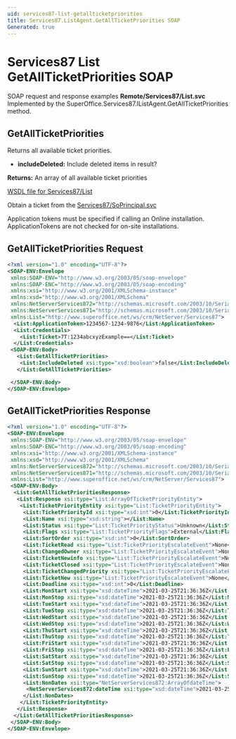 ```yaml
---
uid: services87-list-getallticketpriorities
title: Services87.ListAgent.GetAllTicketPriorities SOAP
Generated: true
---
```


# Services87 List GetAllTicketPriorities SOAP

SOAP request and response examples **Remote/Services87/List.svc**
Implemented by the <see cref="M:SuperOffice.Services87.IListAgent.GetAllTicketPriorities">SuperOffice.Services87.IListAgent.GetAllTicketPriorities</see> method.

## GetAllTicketPriorities

Returns all available ticket priorities.

* **includeDeleted:** Include deleted items in result?

**Returns:** An array of all available ticket priorities


[WSDL file for Services87/List](../Services87-List.md)

Obtain a ticket from the [Services87/SoPrincipal.svc](../SoPrincipal/index.md)

Application tokens must be specified if calling an Online installation. ApplicationTokens are not checked for on-site installations.

## GetAllTicketPriorities Request

```xml
<?xml version="1.0" encoding="UTF-8"?>
<SOAP-ENV:Envelope
 xmlns:SOAP-ENV="http://www.w3.org/2003/05/soap-envelope"
 xmlns:SOAP-ENC="http://www.w3.org/2003/05/soap-encoding"
 xmlns:xsi="http://www.w3.org/2001/XMLSchema-instance"
 xmlns:xsd="http://www.w3.org/2001/XMLSchema"
 xmlns:NetServerServices872="http://schemas.microsoft.com/2003/10/Serialization/Arrays"
 xmlns:NetServerServices871="http://schemas.microsoft.com/2003/10/Serialization/"
 xmlns:List="http://www.superoffice.net/ws/crm/NetServer/Services87">
  <List:ApplicationToken>1234567-1234-9876</List:ApplicationToken>
  <List:Credentials>
    <List:Ticket>7T:1234abcxyzExample==</List:Ticket>
  </List:Credentials>
 <SOAP-ENV:Body>
   <List:GetAllTicketPriorities>
    <List:IncludeDeleted xsi:type="xsd:boolean">false</List:IncludeDeleted>
   </List:GetAllTicketPriorities>

 </SOAP-ENV:Body>
</SOAP-ENV:Envelope>

```


## GetAllTicketPriorities Response

```xml
<?xml version="1.0" encoding="UTF-8"?>
<SOAP-ENV:Envelope
 xmlns:SOAP-ENV="http://www.w3.org/2003/05/soap-envelope"
 xmlns:SOAP-ENC="http://www.w3.org/2003/05/soap-encoding"
 xmlns:xsi="http://www.w3.org/2001/XMLSchema-instance"
 xmlns:xsd="http://www.w3.org/2001/XMLSchema"
 xmlns:NetServerServices872="http://schemas.microsoft.com/2003/10/Serialization/Arrays"
 xmlns:NetServerServices871="http://schemas.microsoft.com/2003/10/Serialization/"
 xmlns:List="http://www.superoffice.net/ws/crm/NetServer/Services87">
 <SOAP-ENV:Body>
  <List:GetAllTicketPrioritiesResponse>
   <List:Response xsi:type="List:ArrayOfTicketPriorityEntity">
    <List:TicketPriorityEntity xsi:type="List:TicketPriorityEntity">
     <List:TicketPriorityId xsi:type="xsd:int">0</List:TicketPriorityId>
     <List:Name xsi:type="xsd:string"></List:Name>
     <List:Status xsi:type="List:TicketPriorityStatus">Unknown</List:Status>
     <List:Flags xsi:type="List:TicketPriorityFlags">External</List:Flags>
     <List:SortOrder xsi:type="xsd:int">0</List:SortOrder>
     <List:TicketRead xsi:type="List:TicketPriorityEscalateEvent">None</List:TicketRead>
     <List:ChangedOwner xsi:type="List:TicketPriorityEscalateEvent">None</List:ChangedOwner>
     <List:TicketNewinfo xsi:type="List:TicketPriorityEscalateEvent">None</List:TicketNewinfo>
     <List:TicketClosed xsi:type="List:TicketPriorityEscalateEvent">None</List:TicketClosed>
     <List:TicketChangedPriority xsi:type="List:TicketPriorityEscalateEvent">None</List:TicketChangedPriority>
     <List:TicketNew xsi:type="List:TicketPriorityEscalateEvent">None</List:TicketNew>
     <List:Deadline xsi:type="xsd:int">0</List:Deadline>
     <List:MonStart xsi:type="xsd:dateTime">2021-03-25T21:36:36Z</List:MonStart>
     <List:MonStop xsi:type="xsd:dateTime">2021-03-25T21:36:36Z</List:MonStop>
     <List:TueStart xsi:type="xsd:dateTime">2021-03-25T21:36:36Z</List:TueStart>
     <List:TueStop xsi:type="xsd:dateTime">2021-03-25T21:36:36Z</List:TueStop>
     <List:WedStart xsi:type="xsd:dateTime">2021-03-25T21:36:36Z</List:WedStart>
     <List:WedStop xsi:type="xsd:dateTime">2021-03-25T21:36:36Z</List:WedStop>
     <List:ThuStart xsi:type="xsd:dateTime">2021-03-25T21:36:36Z</List:ThuStart>
     <List:ThuStop xsi:type="xsd:dateTime">2021-03-25T21:36:36Z</List:ThuStop>
     <List:FriStart xsi:type="xsd:dateTime">2021-03-25T21:36:36Z</List:FriStart>
     <List:FriStop xsi:type="xsd:dateTime">2021-03-25T21:36:36Z</List:FriStop>
     <List:SatStart xsi:type="xsd:dateTime">2021-03-25T21:36:36Z</List:SatStart>
     <List:SatStop xsi:type="xsd:dateTime">2021-03-25T21:36:36Z</List:SatStop>
     <List:SunStart xsi:type="xsd:dateTime">2021-03-25T21:36:36Z</List:SunStart>
     <List:SunStop xsi:type="xsd:dateTime">2021-03-25T21:36:36Z</List:SunStop>
     <List:NonDates xsi:type="NetServerServices872:ArrayOfdateTime">
      <NetServerServices872:dateTime xsi:type="xsd:dateTime">2021-03-25T21:36:36Z</NetServerServices872:dateTime>
     </List:NonDates>
    </List:TicketPriorityEntity>
   </List:Response>
  </List:GetAllTicketPrioritiesResponse>
 </SOAP-ENV:Body>
</SOAP-ENV:Envelope>

```


